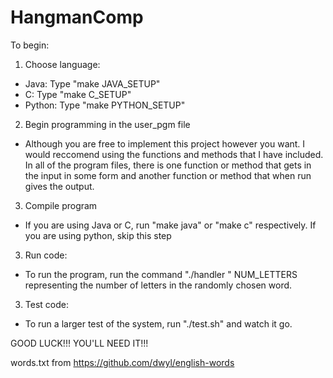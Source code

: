# HangmanComp

To begin:
1. Choose language:
 - Java: Type "make JAVA_SETUP"
 - C: Type "make C_SETUP"
 - Python: Type "make PYTHON_SETUP"

2. Begin programming in the user_pgm file
 - Although you are free to implement this project however you want. I would reccomend using the functions and methods that I have included. In all of the program files, there is one function or method that gets in the input in some form and another function or method that when run gives the output.

3. Compile program
 - If you are using Java or C, run "make java" or "make c" respectively. If you are using python, skip this step

3. Run code:
 - To run the program, run the command "./handler <NUM LETTERS>" NUM_LETTERS representing the number of letters in the randomly chosen word.

3. Test code:
 - To run a larger test of the system, run "./test.sh" and watch it go.

GOOD LUCK!!! YOU'LL NEED IT!!!

words.txt from https://github.com/dwyl/english-words
